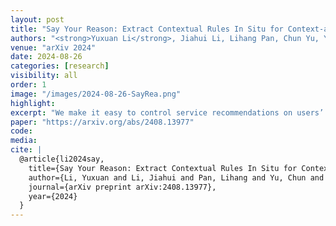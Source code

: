 ```yaml
---
layout: post
title: "Say Your Reason: Extract Contextual Rules In Situ for Context-aware Service Recommendation"
authors: "<strong>Yuxuan Li</strong>, Jiahui Li, Lihang Pan, Chun Yu, Yuanchun Shi"
venue: "arXiv 2024"
date: 2024-08-26
categories: [research]
visibility: all
order: 1
image: "/images/2024-08-26-SayRea.png"
highlight:
excerpt: "We make it easy to control service recommendations on users’ mobile phones in situ. We introduce SayRea, an interactive system that helps extract contextual rules for personalized, context-aware service recommendations in mobile scenarios using LLMs."
paper: "https://arxiv.org/abs/2408.13977"
code:
media:
cite: |
  @article{li2024say,
    title={Say Your Reason: Extract Contextual Rules In Situ for Context-aware Service Recommendation},
    author={Li, Yuxuan and Li, Jiahui and Pan, Lihang and Yu, Chun and Shi, Yuanchun},
    journal={arXiv preprint arXiv:2408.13977},
    year={2024}
  }
---
```


